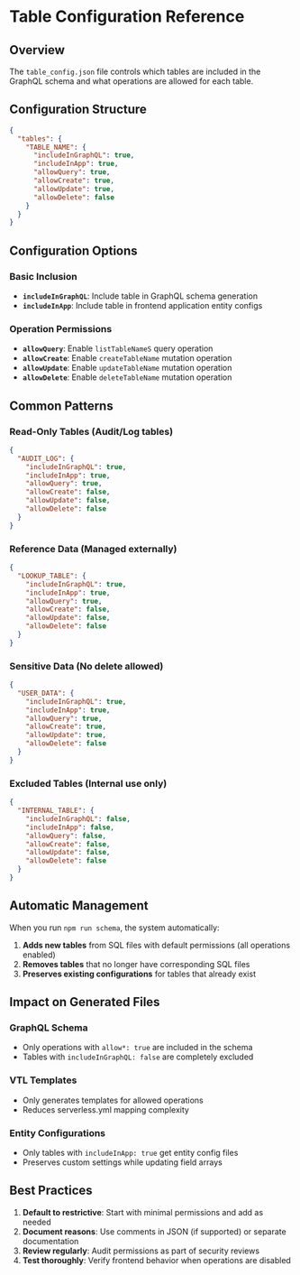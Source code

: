 # Table Configuration Reference

## Overview

The `table_config.json` file controls which tables are included in the GraphQL schema and what operations are allowed for each table.

## Configuration Structure

```json
{
  "tables": {
    "TABLE_NAME": {
      "includeInGraphQL": true,
      "includeInApp": true,
      "allowQuery": true,
      "allowCreate": true,
      "allowUpdate": true,
      "allowDelete": false
    }
  }
}
```

## Configuration Options

### Basic Inclusion
- **`includeInGraphQL`**: Include table in GraphQL schema generation
- **`includeInApp`**: Include table in frontend application entity configs

### Operation Permissions
- **`allowQuery`**: Enable `listTableNameS` query operation
- **`allowCreate`**: Enable `createTableName` mutation operation
- **`allowUpdate`**: Enable `updateTableName` mutation operation
- **`allowDelete`**: Enable `deleteTableName` mutation operation

## Common Patterns

### Read-Only Tables (Audit/Log tables)
```json
{
  "AUDIT_LOG": {
    "includeInGraphQL": true,
    "includeInApp": true,
    "allowQuery": true,
    "allowCreate": false,
    "allowUpdate": false,
    "allowDelete": false
  }
}
```

### Reference Data (Managed externally)
```json
{
  "LOOKUP_TABLE": {
    "includeInGraphQL": true,
    "includeInApp": true,
    "allowQuery": true,
    "allowCreate": false,
    "allowUpdate": false,
    "allowDelete": false
  }
}
```

### Sensitive Data (No delete allowed)
```json
{
  "USER_DATA": {
    "includeInGraphQL": true,
    "includeInApp": true,
    "allowQuery": true,
    "allowCreate": true,
    "allowUpdate": true,
    "allowDelete": false
  }
}
```

### Excluded Tables (Internal use only)
```json
{
  "INTERNAL_TABLE": {
    "includeInGraphQL": false,
    "includeInApp": false,
    "allowQuery": false,
    "allowCreate": false,
    "allowUpdate": false,
    "allowDelete": false
  }
}
```

## Automatic Management

When you run `npm run schema`, the system automatically:

1. **Adds new tables** from SQL files with default permissions (all operations enabled)
2. **Removes tables** that no longer have corresponding SQL files
3. **Preserves existing configurations** for tables that already exist

## Impact on Generated Files

### GraphQL Schema
- Only operations with `allow*: true` are included in the schema
- Tables with `includeInGraphQL: false` are completely excluded

### VTL Templates
- Only generates templates for allowed operations
- Reduces serverless.yml mapping complexity

### Entity Configurations
- Only tables with `includeInApp: true` get entity config files
- Preserves custom settings while updating field arrays

## Best Practices

1. **Default to restrictive**: Start with minimal permissions and add as needed
2. **Document reasons**: Use comments in JSON (if supported) or separate documentation
3. **Review regularly**: Audit permissions as part of security reviews
4. **Test thoroughly**: Verify frontend behavior when operations are disabled